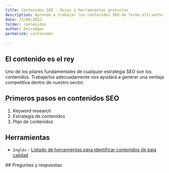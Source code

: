```yaml
---
title: Contenidos SEO - Guías y herramientas gratuitas
description: Aprende a trabajar los contenidos SEO de forma eficiente
date: 23/08/2022
folder: contenidos
author: Emirodgar
permalink: contenidos
  
---
```


## El contenido es el rey

Uno de los pilares fundamentales de cualquier estrategia SEO son los contenidos. Trabajarlos adecuadamente nos ayudará a generar una ventaja competitiva dentro de nuestro sector.

## Primeros pasos en contenidos SEO 

 1. Keyword research
 2. Estrategia de contenidos
 3. Plan de contenidos

## Herramientas

- `Inglés` - [Listado de herramientas para identificar contenidos de baja calidad](https://www.gsqi.com/marketing-blog/tools-for-detecting-low-quality-ai-content/)


<section  id="cs_pr">
## Preguntas y respuestas

</section>


<!--stackedit_data:
eyJoaXN0b3J5IjpbMTg2NDM0MjQyMyw3NDQ1Mjc4NjQsLTgxND
M0NTgsMTA4MTg0MzI2OF19
-->